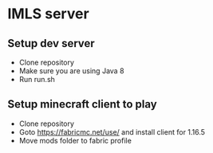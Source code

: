 # IMLS server

## Setup dev server
* Clone repository
* Make sure you are using Java 8
* Run run.sh

## Setup minecraft client to play
* Clone repository
* Goto https://fabricmc.net/use/ and install client for 1.16.5
* Move mods folder to fabric profile